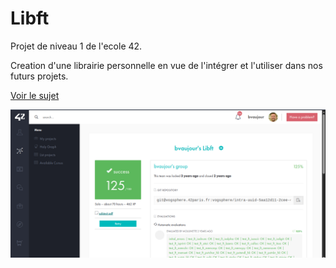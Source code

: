 # Libft

Projet de niveau 1 de l'ecole 42.

Creation d'une librairie personnelle en vue de l'intégrer et l'utiliser dans nos futurs projets.

[Voir le sujet](./fr.subject.pdf)


![capture d'ecran](./Screenshot.png)
